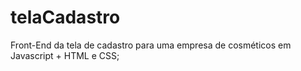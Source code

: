 # telaCadastro
Front-End da tela de cadastro para uma empresa de cosméticos em Javascript + HTML e CSS;
